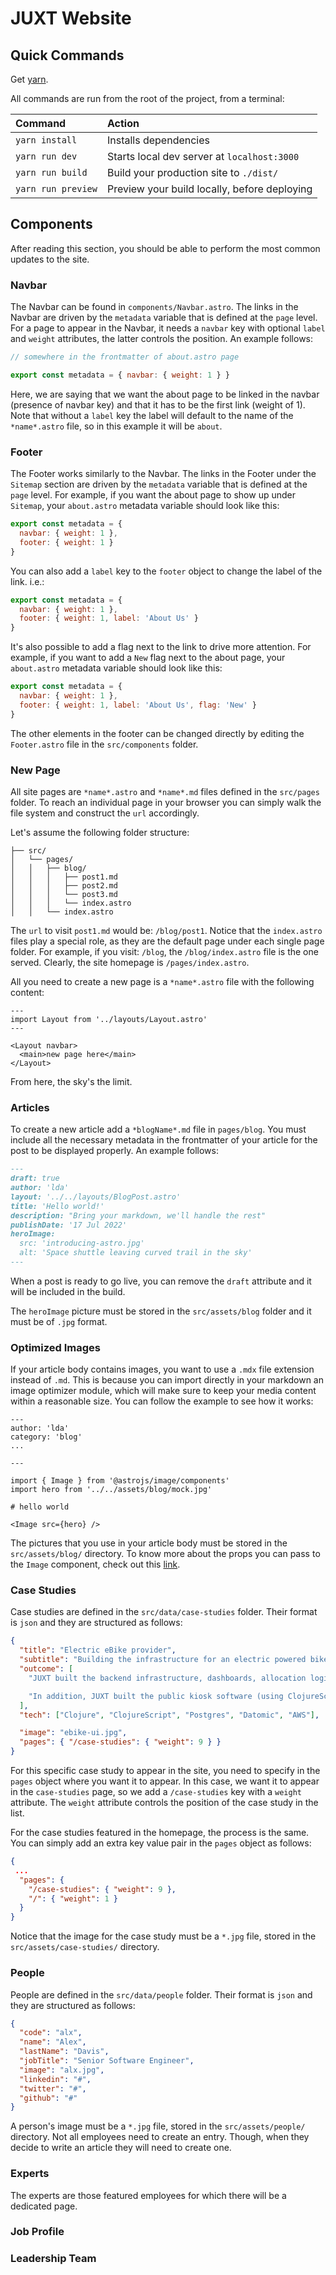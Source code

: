 # JUXT Website

## Quick Commands

Get [yarn](https://classic.yarnpkg.com/lang/en/docs/install/#mac-stable).

All commands are run from the root of the project, from a terminal:

| Command            | Action                                       |
| :----------------- | :------------------------------------------- |
| `yarn install`     | Installs dependencies                        |
| `yarn run dev`     | Starts local dev server at `localhost:3000`  |
| `yarn run build`   | Build your production site to `./dist/`      |
| `yarn run preview` | Preview your build locally, before deploying |

## Components

After reading this section, you should be able to perform the most common updates to the site.

### Navbar

The Navbar can be found in `components/Navbar.astro`. The links in the Navbar are driven by the `metadata` variable that is defined at the `page` level.
For a page to appear in the Navbar, it needs a `navbar` key with optional `label` and `weight` attributes, the latter controls the position.
An example follows:

```js
// somewhere in the frontmatter of about.astro page

export const metadata = { navbar: { weight: 1 } }
```

Here, we are saying that we want the about page to be linked in the navbar (presence of navbar key) and that it has to be the first link (weight of 1).
Note that without a `label` key the label will default to the name of the `*name*.astro` file, so in this example it will be `about`.

### Footer

The Footer works similarly to the Navbar. The links in the Footer under the `Sitemap` section are driven by the `metadata` variable that is defined at the `page` level. For example, if you want the about page to show up under `Sitemap`, your `about.astro` metadata variable should look like this:

```js
export const metadata = {
  navbar: { weight: 1 },
  footer: { weight: 1 }
}
```

You can also add a `label` key to the `footer` object to change the label of the link. i.e.:

```js
export const metadata = {
  navbar: { weight: 1 },
  footer: { weight: 1, label: 'About Us' }
}
```

It's also possible to add a flag next to the link to drive more attention. For example, if you want to add a `New` flag next to the about page, your `about.astro` metadata variable should look like this:

```js
export const metadata = {
  navbar: { weight: 1 },
  footer: { weight: 1, label: 'About Us', flag: 'New' }
}
```

The other elements in the footer can be changed directly by editing the `Footer.astro` file in the `src/components` folder.

### New Page

All site pages are `*name*.astro` and `*name*.md` files defined in the `src/pages` folder. To reach an individual page in your browser you can simply walk the file system and construct the `url` accordingly.

Let's assume the following folder structure:

```
├── src/
│   └── pages/
│   │   ├── blog/
│   │   │   ├── post1.md
│   │   │   ├── post2.md
│   │   │   └── post3.md
│   │   │   └── index.astro
│   │   └── index.astro
```

The `url` to visit `post1.md` would be: `/blog/post1`. Notice that the `index.astro` files play a special role, as they are the default page under each single page folder. For example, if you visit: `/blog`, the `/blog/index.astro` file is the one served. Clearly, the site homepage is `/pages/index.astro`.

All you need to create a new page is a `*name*.astro` file with the following content:

```astro
---
import Layout from '../layouts/Layout.astro'
---

<Layout navbar>
  <main>new page here</main>
</Layout>
```

From here, the sky's the limit.

### Articles

To create a new article add a `*blogName*.md` file in `pages/blog`. You must include all the necessary metadata in the frontmatter of your article for the post to be displayed properly. An example follows:

```md
---
draft: true
author: 'lda'
layout: '../../layouts/BlogPost.astro'
title: 'Hello world!'
description: "Bring your markdown, we'll handle the rest"
publishDate: '17 Jul 2022'
heroImage:
  src: 'introducing-astro.jpg'
  alt: 'Space shuttle leaving curved trail in the sky'
---
```

When a post is ready to go live, you can remove the `draft` attribute and it will be included in the build.

The `heroImage` picture must be stored in the `src/assets/blog` folder and it must be of `.jpg` format.

### Optimized Images

If your article body contains images, you want to use a `.mdx` file extension instead of `.md`. This is because you can import directly in your markdown an image optimizer module, which will make sure to keep your media content within a reasonable size. You can follow the example to see how it works:

```mdx
---
author: 'lda'
category: 'blog'
...

---

import { Image } from '@astrojs/image/components'
import hero from '../../assets/blog/mock.jpg'

# hello world

<Image src={hero} />
```

The pictures that you use in your article body must be stored in the `src/assets/blog/` directory. To know more about the props you can pass to the `Image` component, check out this [link](https://docs.astro.build/en/guides/integrations-guide/image/#usage).

### Case Studies

Case studies are defined in the `src/data/case-studies` folder. Their format is `json` and they are structured as follows:

```json
{
  "title": "Electric eBike provider",
  "subtitle": "Building the infrastructure for an electric powered bikes scheme",
  "outcome": [
    "JUXT built the backend infrastructure, dashboards, allocation logic and tracking for a bike-hire scheme in Spanish cities.",

    "In addition, JUXT built the public kiosk software (using ClojureScript) for individuals to register and hire bikes."
  ],
  "tech": ["Clojure", "ClojureScript", "Postgres", "Datomic", "AWS"],

  "image": "ebike-ui.jpg",
  "pages": { "/case-studies": { "weight": 9 } }
}
```

For this specific case study to appear in the site, you need to specify in the `pages` object where you want it to appear. In this case, we want it to appear in the `case-studies` page, so we add a `/case-studies` key with a `weight` attribute. The `weight` attribute controls the position of the case study in the list.

For the case studies featured in the homepage, the process is the same. You can simply add an extra key value pair in the `pages` object as follows:

```json
{
 ...
  "pages": {
    "/case-studies": { "weight": 9 },
    "/": { "weight": 1 }
  }
}
```

Notice that the image for the case study must be a `*.jpg` file, stored in the `src/assets/case-studies/` directory.

### People

People are defined in the `src/data/people` folder. Their format is `json` and they are structured as follows:

```json
{
  "code": "alx",
  "name": "Alex",
  "lastName": "Davis",
  "jobTitle": "Senior Software Engineer",
  "image": "alx.jpg",
  "linkedin": "#",
  "twitter": "#",
  "github": "#"
}
```

A person's image must be a `*.jpg` file, stored in the `src/assets/people/` directory. Not all employees need to create an entry. Though, when they decide to write an article they will need to create one.

### Experts

The experts are those featured employees for which there will be a dedicated page.

### Job Profile

### Leadership Team
